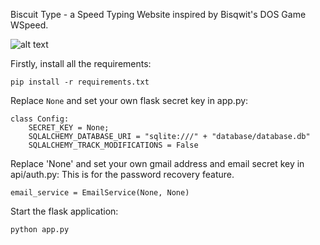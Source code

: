 Biscuit Type - a Speed Typing Website inspired by Bisqwit's DOS Game WSpeed. 

![alt text](image.png)

Firstly, install all the requirements:

```
pip install -r requirements.txt
```

Replace `None` and set your own flask secret key in app.py:

```
class Config:
    SECRET_KEY = None;
    SQLALCHEMY_DATABASE_URI = "sqlite:///" + "database/database.db"
    SQLALCHEMY_TRACK_MODIFICATIONS = False
```

Replace 'None' and set your own gmail address and email secret key in api/auth.py:
This is for the password recovery feature.

```
email_service = EmailService(None, None)
```

Start the flask application:

```
python app.py
```
